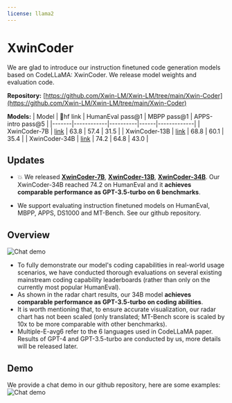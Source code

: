 ```yaml
---
license: llama2
---
```

# XwinCoder

We are glad to introduce our instruction finetuned code generation models based on CodeLLaMA: XwinCoder. We release model weights and evaluation code.

**Repository:** [https://github.com/Xwin-LM/Xwin-LM/tree/main/Xwin-Coder](https://github.com/Xwin-LM/Xwin-LM/tree/main/Xwin-Coder)

**Models:**
| Model | 🤗hf link | HumanEval pass@1 | MBPP pass@1 | APPS-intro pass@5 |
|-------|------------|----------|------|-------------|
| XwinCoder-7B | [link](https://huggingface.co/Xwin-LM/XwinCoder-7B) | 63.8 | 57.4 | 31.5 |
| XwinCoder-13B | [link](https://huggingface.co/Xwin-LM/XwinCoder-13B) | 68.8 | 60.1 | 35.4 |
| XwinCoder-34B | [link](https://huggingface.co/Xwin-LM/XwinCoder-34B) | 74.2 | 64.8 | 43.0 |

## Updates
- 💥 We released  [**XwinCoder-7B**](https://huggingface.co/Xwin-LM/XwinCoder-7B), [**XwinCoder-13B**](https://huggingface.co/Xwin-LM/XwinCoder-13B), [**XwinCoder-34B**](https://huggingface.co/Xwin-LM/XwinCoder-34B). Our XwinCoder-34B reached 74.2 on HumanEval and it **achieves comparable performance as GPT-3.5-turbo on 6 benchmarks**.

- We support evaluating instruction finetuned models on HumanEval, MBPP, APPS, DS1000 and MT-Bench. See our github repository.

## Overview

![Chat demo](rader.png)

* To fully demonstrate our model's coding capabilities in real-world usage scenarios, we have conducted thorough evaluations on several existing mainstream coding capability leaderboards (rather than only on the currently most popular HumanEval). 
* As shown in the radar chart results, our 34B model **achieves comparable performance as GPT-3.5-turbo on coding abilities**. 
* It is worth mentioning that, to ensure accurate visualization, our radar chart has not been scaled (only translated; MT-Bench score is scaled by 10x to be more comparable with other benchmarks).
* Multiple-E-avg6 refer to the 6 languages used in CodeLLaMA paper. Results of GPT-4 and GPT-3.5-turbo are conducted by us, more details will be released later.

## Demo
We provide a chat demo in our github repository, here are some examples:
![Chat demo](exm.gif)



